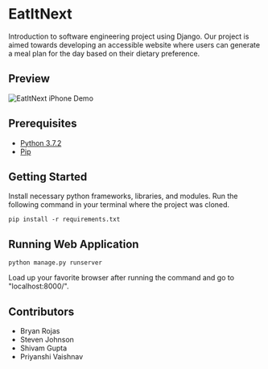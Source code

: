# EatItNext
Introduction to software engineering project using Django. Our project is aimed towards developing an accessible website where users can generate a meal plan for the day based on their dietary preference.

## Preview

![EatItNext iPhone Demo](https://raw.githubusercontent.com/Bryan-Rojas/MealRobot/master/src/pages/static/img/favicon.ico "EatItNext Demo")

## Prerequisites

* [Python 3.7.2](https://www.python.org/downloads/)
* [Pip](https://pip.pypa.io/en/stable/installing/)

## Getting Started

Install necessary python frameworks, libraries, and modules. Run the following command in your terminal where the project was cloned.
```
pip install -r requirements.txt
```

## Running Web Application

```
python manage.py runserver
```

Load up your favorite browser after running the command and go to "localhost:8000/".


## Contributors

* Bryan Rojas
* Steven Johnson
* Shivam Gupta
* Priyanshi Vaishnav
